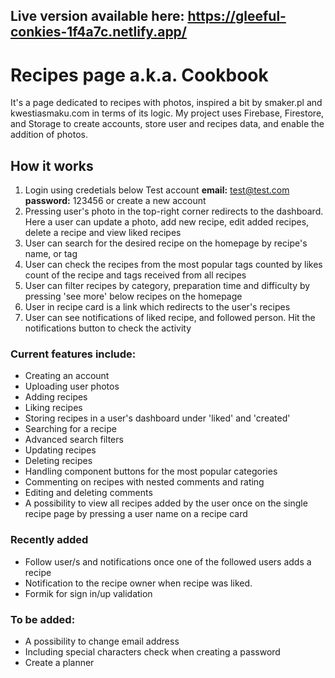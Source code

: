 ## Live version available here: https://gleeful-conkies-1f4a7c.netlify.app/

# Recipes page a.k.a. Cookbook
It's a page dedicated to recipes with photos, inspired a bit by smaker.pl and kwestiasmaku.com in terms of its logic. My project uses Firebase, Firestore, and Storage to create accounts, store user and recipes data, and enable the addition of photos.

## How it works
1. Login using credetials below
Test account <strong>email:</strong> test@test.com <strong>password:</strong> 123456 or create a new account
2. Pressing user's photo in the top-right corner redirects to the dashboard. Here a user can update a photo, add new recipe, edit added recipes, delete a recipe and view liked recipes
3. User can search for the desired recipe on the homepage by recipe's name, or tag
4. User can check the recipes from the most popular tags counted by likes count of the recipe and tags received from all recipes
5. User can filter recipes by category, preparation time and difficulty by pressing 'see more' below recipes on the homepage
6. User in recipe card is a link which redirects to the user's recipes
7. User can see notifications of liked recipe, and followed person. Hit the notifications button to check the activity

### Current features include:

- Creating an account
- Uploading user photos
- Adding recipes 
- Liking recipes
- Storing recipes in a user's dashboard under 'liked' and 'created'
- Searching for a recipe 
- Advanced search filters 
- Updating recipes 
- Deleting recipes
- Handling <hero /> component buttons for the most popular categories
- Commenting on recipes with nested comments and rating
- Editing and deleting comments
- A possibility to view all recipes added by the user once on the single recipe page by pressing a user name on a recipe card

### Recently added 
- Follow user/s and notifications once one of the followed users adds a recipe
- Notification to the recipe owner when recipe was liked.
- Formik for sign in/up validation

### To be added: 

- A possibility to change email address
- Including special characters check when creating a password
- Create a planner
